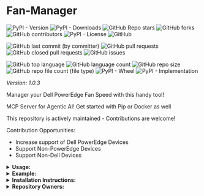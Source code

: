 # Fan-Manager

![PyPI - Version](https://img.shields.io/pypi/v/fan-manager)
![PyPI - Downloads](https://img.shields.io/pypi/dd/fan-manager)
![GitHub Repo stars](https://img.shields.io/github/stars/Knuckles-Team/fan-manager)
![GitHub forks](https://img.shields.io/github/forks/Knuckles-Team/fan-manager)
![GitHub contributors](https://img.shields.io/github/contributors/Knuckles-Team/fan-manager)
![PyPI - License](https://img.shields.io/pypi/l/fan-manager)
![GitHub](https://img.shields.io/github/license/Knuckles-Team/fan-manager)

![GitHub last commit (by committer)](https://img.shields.io/github/last-commit/Knuckles-Team/fan-manager)
![GitHub pull requests](https://img.shields.io/github/issues-pr/Knuckles-Team/fan-manager)
![GitHub closed pull requests](https://img.shields.io/github/issues-pr-closed/Knuckles-Team/fan-manager)
![GitHub issues](https://img.shields.io/github/issues/Knuckles-Team/fan-manager)

![GitHub top language](https://img.shields.io/github/languages/top/Knuckles-Team/fan-manager)
![GitHub language count](https://img.shields.io/github/languages/count/Knuckles-Team/fan-manager)
![GitHub repo size](https://img.shields.io/github/repo-size/Knuckles-Team/fan-manager)
![GitHub repo file count (file type)](https://img.shields.io/github/directory-file-count/Knuckles-Team/fan-manager)
![PyPI - Wheel](https://img.shields.io/pypi/wheel/fan-manager)
![PyPI - Implementation](https://img.shields.io/pypi/implementation/fan-manager)

*Version: 1.0.3*

Manager your Dell PowerEdge Fan Speed with this handy tool!

MCP Server for Agentic AI! Get started with Pip or Docker as well

This repository is actively maintained - Contributions are welcome!

Contribution Opportunities:
- Increase support of Dell PowerEdge Devices
- Support Non-PowerEdge Devices
- Support Non-Dell Devices

<details>
  <summary><b>Usage:</b></summary>

| Short Flag | Long Flag   | Description                                            |
|------------|-------------|--------------------------------------------------------|
| -h         | --help      | See usage for fan-manager                              |
| -i         | --intensity | Intensity of Fan Speed - Scales Logarithmically (0-10) |
| -c         | --cold      | Minimum Temperature for Fan Speed                      |
| -w         | --warm      | Maximum Temperature for Fan Speed                      |
| -s         | --slow      | Minimum Fan Speed                                      |
| -f         | --fast      | Maximum Fan Speed                                      |
| -p         | --poll-rate | Poll Rate for CPU Temperature in Seconds               |

</details>

<details>
  <summary><b>Example:</b></summary>

Python
```bash
fan-manager --intensity 5 --cold 50 --warm 80 --slow 5 --fast 100 --poll-rate 24
```

Docker Compose

Fan Manager
```docker-compose
---
services:
  fan-manager:
    image: knucklessg1/fan-manager:latest
    container_name: server_fan_speed
    privileged: true
    environment:
      MODE: "fan-manager"
      INTENSITY: ${INTENSITY}
      COLD: ${COLD}
      WARM: ${WARM}
      SLOW: ${SLOW}
      FAST: ${FAST}
      POLL_RATE: ${POLL_RATE}
    volumes:
      - /dev/ipmi0:/dev/ipmi0
    restart: unless-stopped
```

Fan Manager MCP Server
```docker-compose
---
services:
  fan-manager-mcp:
    image: knucklessg1/fan-manager:latest
    container_name: server_fan_speed
    privileged: true
    environment:
      MODE: "fan-manager-mcp"
      HOST: 0.0.0.0
      PORT: 8030
      TRANSPORT: "http"
    volumes:
      - /dev/ipmi0:/dev/ipmi0
    restart: unless-stopped
```

Docker Run
```bash
docker run -it -d knucklessg1/fan-manager:latest fan-manager
```

Docker Compose
```bash
docker-compose up --build -d
```

## Use with AI

Configure `mcp.json`

Recommended: Store secrets in environment variables with lookup in JSON file.

For Testing Only: Plain text storage will also work, although **not** recommended.

```json
{
  "mcpServers": {
    "fan-manager": {
      "command": "uv",
      "args": [
        "run",
        "--with",
        "fan-manager",
        "fan-manager-mcp"
      ],
      "timeout": 200000
    }
  }
}
```

</details>

<details>
  <summary><b>Installation Instructions:</b></summary>

Install Python Package

```bash
python -m pip install fan-manager
```

</details>

<details>
  <summary><b>Repository Owners:</b></summary>


<img width="100%" height="180em" src="https://github-readme-stats.vercel.app/api?username=Knucklessg1&show_icons=true&hide_border=true&&count_private=true&include_all_commits=true" />

![GitHub followers](https://img.shields.io/github/followers/Knucklessg1)
![GitHub User's stars](https://img.shields.io/github/stars/Knucklessg1)
</details>
